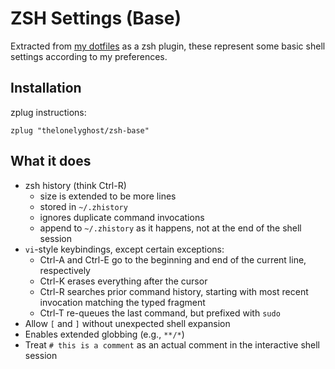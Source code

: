 # ZSH Settings (Base)

Extracted from [my dotfiles](https://github.com/thelonelyghost/dotfiles) as a zsh plugin, these represent some basic shell settings according to my preferences.

## Installation

zplug instructions:

```
zplug "thelonelyghost/zsh-base"
```

## What it does

- zsh history (think Ctrl-R)
  - size is extended to be more lines
  - stored in `~/.zhistory`
  - ignores duplicate command invocations
  - append to `~/.zhistory` as it happens, not at the end of the shell session
- `vi`-style keybindings, except certain exceptions:
  - Ctrl-A and Ctrl-E go to the beginning and end of the current line, respectively
  - Ctrl-K erases everything after the cursor
  - Ctrl-R searches prior command history, starting with most recent invocation matching the typed fragment
  - Ctrl-T re-queues the last command, but prefixed with `sudo`
- Allow `[` and `]` without unexpected shell expansion
- Enables extended globbing (e.g., `**/*`)
- Treat `# this is a comment` as an actual comment in the interactive shell session
